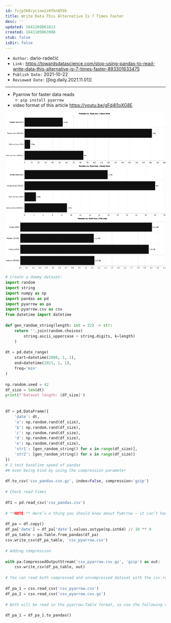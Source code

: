 ```yaml
---
id: fvjp3k8cyciowzz8fkn855b
title: Write Data This Alternative Is 7 Times Faster
desc: ''
updated: 1641269061613
created: 1641105063988
stub: false
isDir: false
---
```



- `Author:` dario-radečić
- `Link:` <https://towardsdatascience.com/stop-using-pandas-to-read-write-data-this-alternative-is-7-times-faster-893301633475>
- `Publish Date:` 2021-10-22
- `Reviewed Date:` [[log.daily.2021.11.01]]

---

- Pyarrow for faster data reads
  - `pip install pyarrow`
- video format of this article <https://youtu.be/gFd4I1oXG8E>

![alt](assets/images/Pasted_image_20211101091818.png)
![alt](assets/images/Pasted_image_20211101091826.png)
![alt](assets/images/Pasted_image_20211101091836.png)

```python
# Create a dummy dataset:
import random
import string
import numpy as np
import pandas as pd
import pyarrow as pa
import pyarrow.csv as csv
from datetime import datetime

def gen_random_string(length: int = 32) -> str:
    return ''.join(random.choices(
        string.ascii_uppercase + string.digits, k=length)
    )

dt = pd.date_range(
    start=datetime(2000, 1, 1),
    end=datetime(2021, 1, 1),
    freq='min'
)

np.random.seed = 42
df_size = len(dt)
print(f'Dataset length: {df_size}')


df = pd.DataFrame({
    'date': dt,
    'a': np.random.rand(df_size),
    'b': np.random.rand(df_size),
    'c': np.random.rand(df_size),
    'd': np.random.rand(df_size),
    'e': np.random.rand(df_size),
    'str1': [gen_random_string() for x in range(df_size)],
    'str2': [gen_random_string() for x in range(df_size)]
})
# 1 test baseline speed of pandas
## even being kind by using the compression parameter

df.to_csv('csv_pandas.csv.gz', index=False, compression='gzip')

# Check read times

df1 = pd.read_csv('csv_pandas.csv')

# **NOTE:** Here’s a thing you should know about PyArrow — it can’t handle datetime columns. You’ll have to convert the date attribute to a timestamp. Here’s how:

df_pa = df.copy()
df_pa['date'] = df_pa['date'].values.astype(np.int64) // 10 ** 9
df_pa_table = pa.Table.from_pandas(df_pa)
csv.write_csv(df_pa_table, 'csv_pyarrow.csv')

# Adding compression

with pa.CompressedOutputStream('csv_pyarrow.csv.gz', 'gzip') as out:
    csv.write_csv(df_pa_table, out)

# You can read both compressed and uncompressed dataset with the csv.read_csv() function:

df_pa_1 = csv.read_csv('csv_pyarrow.csv')
df_pa_2 = csv.read_csv('csv_pyarrow.csv.gz')

# Both will be read in the pyarrow.Table format, so use the following command to convert them to a Pandas DataFrame:

df_pa_1 = df_pa_1.to_pandas()
```

